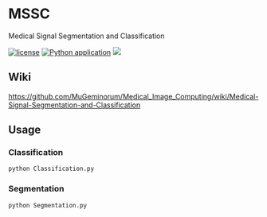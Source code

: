 # MSSC
Medical Signal Segmentation and Classification

[![license](https://img.shields.io/github/license/MuGeminorum/Medical_Image_Computing.svg)](https://github.com/MuGeminorum/Medical_Image_Computing/blob/master/LICENSE)
[![Python application](https://github.com/MuGeminorum/Medical_Image_Computing/workflows/Python%20application/badge.svg)](https://github.com/MuGeminorum/Medical_Image_Computing/actions)
[![](https://img.shields.io/badge/wiki-mssc-da5b0b.svg)](https://github.com/MuGeminorum/Medical_Image_Computing/wiki/Chapter-IV-%E2%80%90-Medical-Signal-Segmentation-and-Classification)

## Wiki

<https://github.com/MuGeminorum/Medical_Image_Computing/wiki/Medical-Signal-Segmentation-and-Classification>

## Usage

### Classification
```
python Classification.py
```

### Segmentation
```
python Segmentation.py
```
